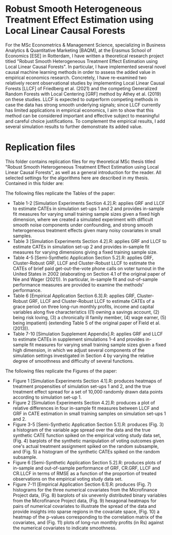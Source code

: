# Robust Smooth Heterogeneous Treatment Effect Estimation using Local Linear Causal Forests

For the MSc Econometrics & Management Science, specializing in Business Analytics & Quantitative Marketing [BAQM], at the Erasmus School of Economics [ESE] in Rotterdam, I have written a theoretical research project titled "Robust Smooth Heterogeneous Treatment Effect Estimation using Local Linear Causal Forests". In particular, I have implemented several novel causal machine learning methods in order to assess the added value in empirical economics research. Concretely, I have re-examined two relatively recent observational studies by implementing Local Linear Causal Forests [LLCF] of Friedberg et al. (2021) and the competing Generalized Random Forests with Local Centering [GRF] method by Athey et al. (2019) on these studies. LLCF is expected to outperform competing methods in case the data has strong smooth underlying signals; since LLCF currently has limited applications in empirical economics, I aim to show that this method can be considered important and effective subject to meaningful and careful choice justifications. To complement the empirical results, I add several simulation results to further demonstrate its added value. 

# Replication files

This folder contains replication files for my theoretical MSc thesis titled "Robust Smooth Heterogeneous Treatment Effect Estimation using Local Linear Causal Forests", as well as a general introduction for the reader. All selected settings for the algorithms here are described in my thesis. Contained in this folder are:

The following files replicate the Tables of the paper:
- Table 1-2 [Simulation Experiments Section 4.2].R: applies GRF and LLCF to estimate CATEs in simulation set-ups 1 and 2 and provides in-sample fit measures for varying small training sample sizes given a fixed high dimension, where we created a simulated experiment with difficult smooth noise components under confounding, and strong smooth heterogeneous treatment effects given many noisy covariates in small samples.
- Table 3 [Simulation Experiments Section 4.2].R: applies GRF and LLCF to estimate CATEs in simulation set-up 2 and provides in-sample fit measures for varying dimensions giving a fixed training sample size.
- Table 4-5 [Semi-Synthetic Application Section 5.2].R: applies GRF, Cluster-Robust GRF, LLCF and Cluster-Robust LLCF to estimate the CATEs of brief paid get-out-the-vote phone calls on voter turnout in the United States in 2002 (elaborating on Section 4.1 of the original paper of Nie and Wager (2021)). In particular, in-sample fit and out-of-sample performance measures are provided to examine the methods' performance.
- Table 6 [Empirical Application Section 6.3].R: applies GRF, Cluster-Robust GRF, LLCF and Cluster-Robust LLCF to estimate CATEs of a grace period on three long-run monthly profits, income and capital variables along five characteristics ((1) owning a savings account, (2) being risk loving, (3) a chronically ill family member, (4) wage earner, (5) being impatient) (extending Table 5 of the original paper of Field et al. (2013)).
- Table 7-10 [Simulation Supplement Appendix].R: applies GRF and LLCF to estimate CATEs in supplement simulations 1-4 and provides in-sample fit measures for varying small training sample sizes given a fixed high dimension, in which we adjust several components of the simulation settings investigated in Section 4 by varying the relative degree of smoothness and difficulty of several functions.

The following files replicate the Figures of the paper:
- Figure 1 [Simulation Experiments Section 4.1].R: produces heatmaps of treatment propensities of simulation set-ups 1 and 2, and the true treatment effect spread for a set of 10,000 randomly drawn data points according to simulation set-up 1.
- Figure 2 [Simulation Experiments Section 4.2].R: produces a plot of relative differences in four in-sample fit measures between LLCF and GRF in CATE estimation in small training samples on simulation set-ups 1 and 2.
- Figure 3-5 [Semi-Synthetic Application Section 5.1].R: produces (Fig. 3) a histogram of the variable age spread over the data and the true synthetic CATE function spiked on the empirical voting study data set, (Fig. 4) barplots of the synthetic manipulation of voting outcomes given one's actual treatment assignment spiked on the random subsample, and (Fig. 5) a histogram of the synthetic CATEs spiked on the random subsample.
- Figure 6 [Semi-Synthetic Application Section 5.2].R: produces plots of in-sample and out-of-sample performance of GRF, CR.GRF, LLCF and CR.LLCF in terms of RMSE as a function of the proportion of treated observations on the empirical voting study data set.
- Figure 7-11 [Empirical Application Section 6.1].R: produces (Fig. 7) histograms for the three numerical covariates from the Microfinance Project data, (Fig. 8) barplots of six unevenly distributed binary variables from the Microfinance Project data, (Fig. 9) hexagonal heatmaps for pairs of numerical covariates to illustrate the spread of the data and provide insights into sparse regions in the covariate space, (Fig. 10) a heatmap of the p-values corresponding to the correlation matrix of the covariates, and (Fig. 11) plots of long-run monthly profits (in Rs) against the numerical covariates to indicate smoothness.


